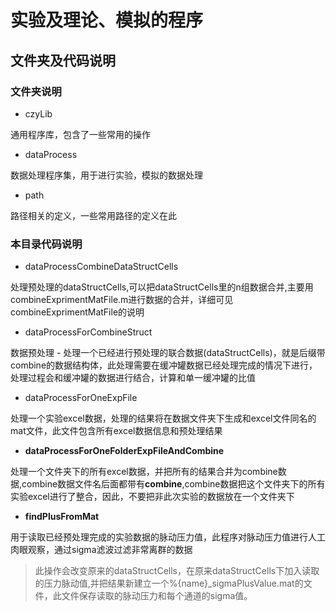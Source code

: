 # 实验及理论、模拟的程序

## 文件夹及代码说明

### 文件夹说明

- czyLib

通用程序库，包含了一些常用的操作

- dataProcess

数据处理程序集，用于进行实验，模拟的数据处理

- path

路径相关的定义，一些常用路径的定义在此

### 本目录代码说明

- dataProcessCombineDataStructCells

处理预处理的dataStructCells,可以把dataStructCells里的n组数据合并,主要用combineExprimentMatFile.m进行数据的合并，详细可见combineExprimentMatFile的说明

- dataProcessForCombineStruct

数据预处理 - 处理一个已经进行预处理的联合数据(dataStructCells)，就是后缀带combine的数据结构体，此处理需要在缓冲罐数据已经处理完成的情况下进行，处理过程会和缓冲罐的数据进行结合，计算和单一缓冲罐的比值

- dataProcessForOneExpFile

处理一个实验excel数据，处理的结果将在数据文件夹下生成和excel文件同名的mat文件，此文件包含所有excel数据信息和预处理结果

- **dataProcessForOneFolderExpFileAndCombine**

处理一个文件夹下的所有excel数据，并把所有的结果合并为combine数据,combine数据文件名后面都带有**combine**,combine数据把这个文件夹下的所有实验excel进行了整合，因此，不要把非此次实验的数据放在一个文件夹下

- **findPlusFromMat**

用于读取已经预处理完成的实验数据的脉动压力值，此程序对脉动压力值进行人工肉眼观察，通过sigma滤波过滤非常离群的数据

> 此操作会改变原来的dataStructCells，在原来dataStructCells下加入读取的压力脉动值,并把结果新建立一个%{name}_sigmaPlusValue.mat的文件，此文件保存读取的脉动压力和每个通道的sigma值。